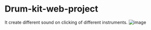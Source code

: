 # Drum-kit-web-project
It create different sound on clicking of different instruments.
![image](https://user-images.githubusercontent.com/39264542/117327929-c0f9b700-aeb0-11eb-9d87-5006e5183641.png)
